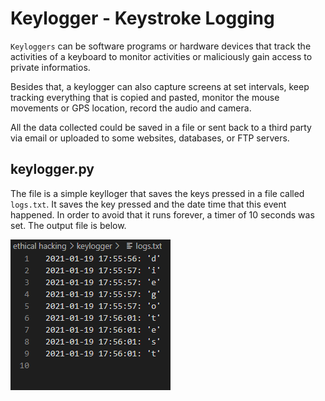 # Keylogger - Keystroke Logging



`Keyloggers` can be software programs or hardware devices that track the activities of a keyboard to monitor activities or maliciously gain access to private informatios. 

Besides that, a keylogger can also capture screens at set intervals, keep tracking everything that is copied and pasted, monitor the mouse movements or GPS location, record the audio and camera.

All the data collected could be saved in a file or sent back to a third party via email or uploaded to some websites, databases, or FTP servers.



## keylogger.py

The file is a simple keylloger that saves the keys pressed in a file called `logs.txt`. It saves the key pressed and the date time that this event happened. In order to avoid that it runs forever, a timer of 10 seconds was set. The output file is below.



![image-log.txt](https://github.com/Diegoslourenco/cybersecurity/blob/master/ethical%20hacking/keylogger/img/image-log.png)
